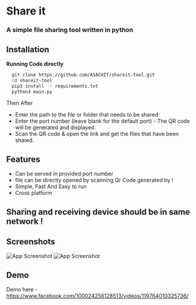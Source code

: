 
# Share it  

### A simple file sharing tool written in python

## Installation
**Running Code directly**
```bash
  git clone https://github.com/ASACHIT/shareit-tool.git
  cd shareit-tool
  pip3 install -r requirements.txt
  python3 main.py
```
Then After
- Enter the path to the file or folder that needs to be shared 
- Enter the port number (leave blank for the default port) - The QR code will be generated and displayed.
- Scan the QR code & open the link and get the files that have been shared.    
## Features

- Can be served in provided port number
- file can be directly opened by scanning Qr Code generated by !
- Simple, Fast And Easy to run
- Cross platform
## Sharing and receiving device should be in same network !
  

## Screenshots

![App Screenshot](https://cdn.discordapp.com/attachments/881148108602503218/883796140938649620/unknown.png)
![App Screenshot](https://cdn.discordapp.com/attachments/881148108602503218/883947894707716116/unknown.png)

  
## Demo

Demo here - https://www.facebook.com/100024256128513/videos/119764010325736/

  
